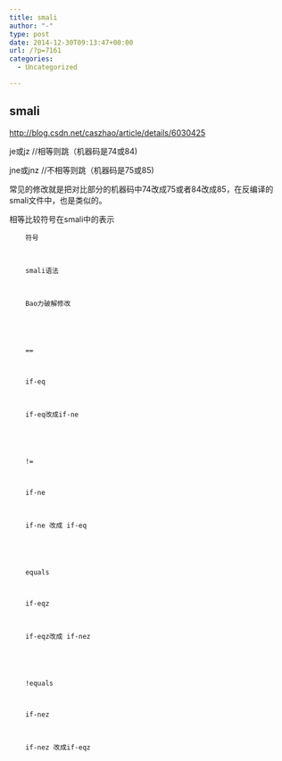 ```yaml
---
title: smali
author: "-"
type: post
date: 2014-12-30T09:13:47+00:00
url: /?p=7161
categories:
  - Uncategorized

---
```

## smali
http://blog.csdn.net/caszhao/article/details/6030425

je或jz //相等则跳（机器码是74或84) 

jne或jnz //不相等则跳（机器码是75或85) 

常见的修改就是把对比部分的机器码中74改成75或者84改成85，在反编译的smali文件中，也是类似的。

  相等比较符号在smali中的表示


  
    
      
        符号
      
      
      
        smali语法
      
      
      
        Bao力破解修改
      
    
    
    
      
        ==
      
      
      
        if-eq
      
      
      
        if-eq改成if-ne
      
    
    
    
      
        !=
      
      
      
        if-ne
      
      
      
        if-ne 改成 if-eq
      
    
    
    
      
        equals
      
      
      
        if-eqz
      
      
      
        if-eqz改成 if-nez
      
    
    
    
      
        !equals
      
      
      
        if-nez
      
      
      
        if-nez 改成if-eqz
      
    
  
